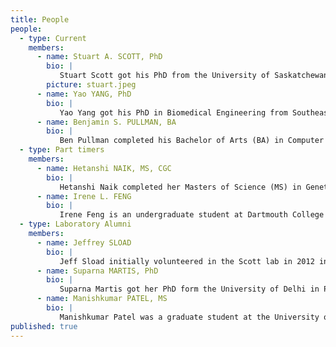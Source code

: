 ```yaml
---
title: People
people:
  - type: Current
    members:
      - name: Stuart A. SCOTT, PhD
        bio: |
           Stuart Scott got his PhD from the University of Saskatchewan, Canada, under the mentorship of hematopathologist [Dr. John F. DeCoteau](http://www.medicine.usask.ca/pathology/people/faculty/Full%20Time%20Faculty/DeCoteau%20John.php).  His interest in medical genetics and molecular pathology prompted postdoctoral [American Board of Medical Genetics and Genomics (ABMGG)](http://www.abmgg.org/) training in Clinical Molecular Genetics and Clinical Cytogenetics at the [Mount Sinai Genetic Testing Laboratory (MGTL)](http://icahn.mssm.edu/departments-and-institutes/genomics/genetic-testing) and Board certification in both specialties.  In the MGTL he is involved in high-complexity clinical molecular testing, including whole-genome array-based comparative genomic hybridization, whole-exome sequencing, and pharmacogenetic testing.  As above, Dr. Scott’s research interests are focused on translational molecular biology, particularly in the areas of pharmacogenomics, epigenomics and cytogenomics, and he considers himself fortunate to work with the people that he does.
        picture: stuart.jpeg
      - name: Yao YANG, PhD
        bio: |
           Yao Yang got his PhD in Biomedical Engineering from Southeast University, Nanjing, China, before joining the Scott lab as a postdoctoral fellow in 2011.  His primary research interests involve the application and development of next-generation sequencing workflows and bioinformatic pipelines for discovery in the fields of epigenomics and pharmacogenomics.  Most recently, he developed **SMRT-BS**, a quantitative and multiplexed DNA methylation detection method using Pacific Biosciences long-read sequencing.  In addition to other collaborative research projects on multi-ethnic epigenomic profiling and population pharmacogenomics, Dr. Yang recently developed a novel variant calling pipeline for long-read amplicon sequencing, initially being validated on the highly polymorphic drug metabolism gene _CYP2D6_.
      - name: Benjamin S. PULLMAN, BA
        bio: |
           Ben Pullman completed his Bachelor of Arts (BA) in Computer Science and Music at Amherst College in 2013, which included an honors thesis entitled Machine Learning Methods for Detecting Code Obfuscation.  He has been volunteering in the Scott Lab since 2014 while working as a developer for the social campaign around the film _Girl Rising_ and applying for graduate school.  During this time he has spearheaded our **High Throughput Methylation Analysis Program (HiTMAP)** project, which is a quantitative online tool for amplicon bisulfite sequencing DNA methylation analyses.  Although he will always be involved with HiTMAP, in August 2015 he will begin his Ph.D. program in Computer Science and Engineering at the University of California, San Diego (UCSD) in the Center for Computational Mass Spectrometry. 
  - type: Part timers
    members:
      - name: Hetanshi NAIK, MS, CGC
        bio: |
           Hetanshi Naik completed her Masters of Science (MS) in Genetic Counseling at the Icahn School of Medicine at Mount Sinai in 2010 and currently is a Project Manager in [**Dr. Robert J. Desnick’s laboratory**](http://www.mountsinai.org/profiles/robert-j-desnick) where she is overseeing the NIH-supported Rare Disease Clinical Research Network’s Porphyrias Consortium.  In addition to pursuing her PhD in Clinical Research at Mount Sinai, Hetanshi is also a part-time research coordinator for a cardiovascular pharmacogenomics project with the Scott lab.
      - name: Irene L. FENG
        bio: |
           Irene Feng is an undergraduate student at Dartmouth College doing a Bachelor of Arts (BA) in Computer Science/Biology.  She has been volunteering in the laboratory since February 2015, and under the direction of Ben Pullman, has focused her time on programming the user interface of our **High Throughput Methylation Analysis Program (HiTMAP)** for amplicon bisulfite sequencing data analysis.
  - type: Laboratory Alumni
    members:
      - name: Jeffrey SLOAD
        bio: |
           Jeff Sload initially volunteered in the Scott lab in 2012 in conjunction with the Authentic Science Research (ASR) program at Darien High School, which aimed at getting high school students first-hand scientific research experience.  Following completion of the program and graduation from Darien High School in 2013, he continued working in the lab on cardiovascular pharmacogenomics projects as a summer student.   He currently is studying Biology at Williams College and enjoys ultimate frisbee, jazz trombone, and the New York Rangers.
      - name: Suparna MARTIS, PhD
        bio: |
           Suparna Martis got her PhD form the University of Delhi in Peptide Chemistry and subsequently pursued postdoctoral research at the Institute of Genomics & Integrative Biology (CSIR) and several Senior Scientist positions at genetics/genomics companies in Asia and North America, eventually landing at Mount Sinai as a postdoctoral fellow in 2010.  With a strong background in population pharmacogenetics, Dr. Martis lead a number of projects in the Scott Lab on multi-ethnic pharmacogenetic allele profiling and discovered several novel _CYP450_ variant alleles, including copy-number variants.  
      - name: Manishkumar PATEL, MS
        bio: |
           Manishkumar Patel was a graduate student at the University of New Haven, CT, who did his MS thesis research project with Dr. Scott in 2009 entitled: ‘Warfarin Pharmacogenetics: Copy-Number Variation and Novel _CYP2C9_ Alleles in a Multi-ethnic Population.’  Following successful completion of his MS degree, he joined Mount Sinai as a Research Associate in a laboratory within the Department of Hematology & Medical Oncology.  
published: true
---
```

<br>